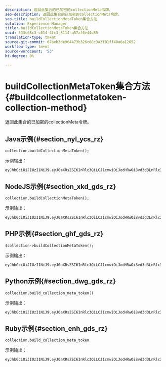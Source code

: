```yaml
---
description: 返回此集合的已加密的collectionMeta令牌。
seo-description: 返回此集合的已加密的collectionMeta令牌。
seo-title: buildCollectionMetaToken集合方法
solution: Experience Manager
title: buildCollectionMetaToken集合方法
uuid: 533c68c3-c014-4fc3-8114-a57af0e44d85
translation-type: tm+mt
source-git-commit: 67aeb3de964473b326c88c3a3f81ff48a6a12652
workflow-type: tm+mt
source-wordcount: '53'
ht-degree: 0%

---
```



# buildCollectionMetaToken集合方法{#buildcollectionmetatoken-collection-method}

返回此集合的已加密的collectionMeta令牌。

## Java示例{#section_nyl_ycs_rz}

```
collection.buildCollectionMetaToken(); 
```

示例输出：

```
eyJhbGciOiJIUzI1NiJ9.eyJ0aXRsZSI6InRlc3QiLCJ1cmwiOiJodHRwOi8vd3d3LnRlc3QuY29tIiwidGFncyI6InRlc3RUYWdzIiwiYXJ0aWNsZUlkIjoidGVzdElkIiwidHlwZSI6InJldmlld3MifQ.QB5SnOTVrVXo5RhzJeExEHpCZdxSoxnF7D4QIVQCWsA 
```

## NodeJS示例{#section_xkd_gds_rz}

```
collection.buildCollectionMetaToken();
```

示例输出：

```
eyJhbGciOiJIUzI1NiJ9.eyJ0aXRsZSI6InRlc3QiLCJ1cmwiOiJodHRwOi8vd3d3LnRlc3QuY29tIiwidGFncyI6InRlc3RUYWdzIiwiYXJ0aWNsZUlkIjoidGVzdElkIiwidHlwZSI6InJldmlld3MifQ.QB5SnOTVrVXo5RhzJeExEHpCZdxSoxnF7D4QIVQCWsA 
```

## PHP示例{#section_ghf_gds_rz}

```
$collection->buildCollectionMetaToken(); 
```

示例输出：

```
eyJhbGciOiJIUzI1NiJ9.eyJ0aXRsZSI6InRlc3QiLCJ1cmwiOiJodHRwOi8vd3d3LnRlc3QuY29tIiwidGFncyI6InRlc3RUYWdzIiwiYXJ0aWNsZUlkIjoidGVzdElkIiwidHlwZSI6InJldmlld3MifQ.QB5SnOTVrVXo5RhzJeExEHpCZdxSoxnF7D4QIVQCWsA
```

## Python示例{#section_dwg_gds_rz}

```
collection.build_collection_meta_token() 
```

示例输出：

```
eyJhbGciOiJIUzI1NiJ9.eyJ0aXRsZSI6InRlc3QiLCJ1cmwiOiJodHRwOi8vd3d3LnRlc3QuY29tIiwidGFncyI6InRlc3RUYWdzIiwiYXJ0aWNsZUlkIjoidGVzdElkIiwidHlwZSI6InJldmlld3MifQ.QB5SnOTVrVXo5RhzJeExEHpCZdxSoxnF7D4QIVQCWsA
```

## Ruby示例{#section_enh_gds_rz}

```
collection.build_collection_meta_token 
```

示例输出：

```
eyJhbGciOiJIUzI1NiJ9.eyJ0aXRsZSI6InRlc3QiLCJ1cmwiOiJodHRwOi8vd3d3LnRlc3QuY29tIiwidGFncyI6InRlc3RUYWdzIiwiYXJ0aWNsZUlkIjoidGVzdElkIiwidHlwZSI6InJldmlld3MifQ.QB5SnOTVrVXo5RhzJeExEHpCZdxSoxnF7D4QIVQCWsA
```

